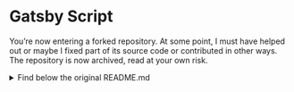# Gatsby Script
You’re now entering a forked repository. At some point, I must have helped out or maybe I fixed part of its source code or contributed in other ways. The repository is now archived, read at your own risk.

<details>
  <summary>Find below the original README.md</summary>

# How to reduce perfomance loss caused by third party scripts?

After implementing Google Analytics/Ads tracking, User.com chat widget, Trustpilot's trustbox and Nimbata call tracking scripts to the barebones Gatsby site then the perfomance on Lighthouse goes from 100 to 88, it then takes 3.8 seconds longer for the site to become interactive and the size of the site increases by 256kb.

## Questions

1. Is it possible to delay loading User.com, Trustpilot and Nimbata scripts? It is not vital for my site them to load immediately. There could easily be a few seconds delay. Alternatively Trustpilot and User.com could start loading whenever a scroll event is triggered or if a users scrolls to a particular place.
2. Are there any better methods available perfomance wise for adding Google Analytics and Googel Ads scripts than gatsby plugin gtag?
3. Are there any other ways to improve this repo's perfomance score on Lighthouse?

**Site's URL:** https://gatsbyscript.gatsbyjs.io
**Repo:** https://github.com/Webcontext-Limited/gatsby-script

## Perfomance loss timeline

### --> Empty gatsby project

- **Lighthouse Perfomance:** 100
- **Time to Interactive:** 1.0s
- **Total Blocking Time:** 10ms
- **Transfer Size:** 62.9kb

### --> Added plugin gatsby-cloud

RESULT:

- **Lighthouse Perfomance:** 100
- **Time to Interactive:** 0.8s (-0.8 sec)
- **Total Blocking Time:** 0ms (-10 ms)
- **Transfer Size:** 62.9kb (no change)

### --> Added GUA/Ads tracking scripts

_Script added before body tag via gatsby-plugin-google-gtag_

RESULT:

- **Lighthouse Perfomance:** 100
- **Time to Interactive:** 2.3s (+1.5 sec)
- **Total Blocking Time:** 70ms (+70 ms)
- **Transfer Size:** 174.7kb (+111.8 kb)

### --> Added User.com chat widget

_Script added before body tag via SSR API using setPostBodyComponents method._

RESULT:

- **Lighthouse Perfomance:** 96 (-4)
- **Time to Interactive:** 4.1s ( +1.8 sec)
- **Total Blocking Time:** 280 ms (+210 ms)
- **Transfer Size:** 248kb (+73.3 kb)

### --> Added Nimbata call tracking

_Script added before body tag via SSR API using setPostBodyComponents method._

RESULT:

- **Lighthouse Perfomance:** 94 (-2)
- **Time to Interactive:** +4.3s ( +0.2 sec)
- **Total Blocking Time:** 320 ms (+40 ms)
- **Transfer Size:** 254kb (+6 kb)

### --> Added Trustpilot trustbox

_Script added before body tag via SSR API using setPostBodyComponents method._

RESULT:

- **Lighthouse Perfomance:** 88 (-6)
- **Time to Interactive:** +4.6s ( +0.3 sec)
- **Total Blocking Time:** 470 ms (+150 ms)
- **Transfer Size:** 319kb (+65 kb)

### --> Total change vs blank repo

- **Lighthouse Perfomance:** -12
- **Time to Interactive:** +3.8s
- **Total Blocking Time:** +460ms
- **Transfer Size:** +256.1

</details>
